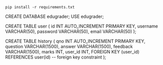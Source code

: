 
```
pip install -r requirements.txt

```

CREATE DATABASE edugrader;
USE edugrader;

CREATE TABLE user (
    id INT AUTO_INCREMENT PRIMARY KEY,
    username VARCHAR(50),
    password VARCHAR(50),
    email VARCHAR(50)
);


CREATE TABLE history (
    qno INT AUTO_INCREMENT PRIMARY KEY,
    question VARCHAR(1500),
    answer VARCHAR(1500),
    feedback VARCHAR(1500),
    marks INT,
    user_id INT,
    FOREIGN KEY (user_id) REFERENCES user(id)  -- foreign key constraint
);

